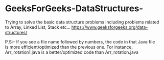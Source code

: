 # GeeksForGeeks-DataStructures-
Trying to solve the basic data structure problems including problems related to Array, Linked List, Stack etc... https://www.geeksforgeeks.org/data-structures/

P.S:- If you see a file name followed by numbers, the code in that Java file is more efficient/optimized than the previous one. 
For instance, Arr_rotation1.java is a better/optimized code than Arr_rotation.java
